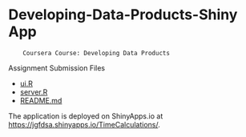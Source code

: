 Developing-Data-Products-Shiny App
===================================
        
        Coursera Course: Developing Data Products

Assignment Submission Files
- [ui.R](https://github.com/jgfdsa/DDP-project/blob/master/ui.R)
- [server.R](https://github.com/jgfdsa/DDP-project/blob/master/server.R)
- [README.md](https://github.com/jgfdsa/DDP-project/blob/master/README.md)

The application is deployed on ShinyApps.io at https://jgfdsa.shinyapps.io/TimeCalculations/.